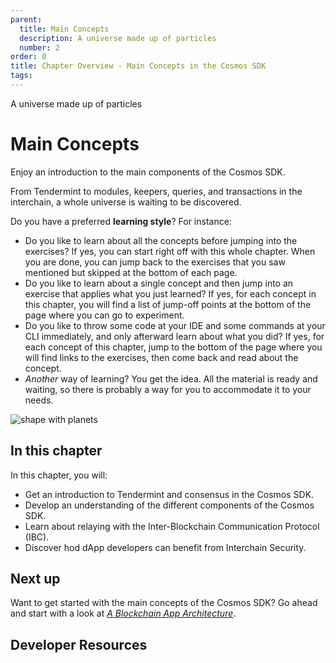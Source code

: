 ```yaml
---
parent:
  title: Main Concepts
  description: A universe made up of particles
  number: 2
order: 0
title: Chapter Overview - Main Concepts in the Cosmos SDK
tags:
---
```


<div class="tm-overline tm-rf-1 tm-lh-title tm-medium tm-muted">A universe made up of particles</div>
<h1 class="mt-4 mb-6">Main Concepts</h1>

Enjoy an introduction to the main components of the Cosmos SDK.

From Tendermint to modules, keepers, queries, and transactions in the interchain, a whole universe is waiting to be discovered.

Do you have a preferred **learning style**? For instance:

* Do you like to learn about all the concepts before jumping into the exercises? If yes, you can start right off with this whole chapter. When you are done, you can jump back to the exercises that you saw mentioned but skipped at the bottom of each page.
* Do you like to learn about a single concept and then jump into an exercise that applies what you just learned? If yes, for each concept in this chapter, you will find a list of jump-off points at the bottom of the page where you can go to experiment.
* Do you like to throw some code at your IDE and some commands at your CLI immediately, and only afterward learn about what you did? If yes, for each concept of this chapter, jump to the bottom of the page where you will find links to the exercises, then come back and read about the concept.
* _Another_ way of learning? You get the idea. All the material is ready and waiting, so there is probably a way for you to accommodate it to your needs.

![shape with planets](/cosmos_dev_portal_module-03-lp.png)

## In this chapter

<HighlightBox type="learning">

In this chapter, you will:

* Get an introduction to Tendermint and consensus in the Cosmos SDK.
* Develop an understanding of the different components of the Cosmos SDK.
* Learn about relaying with the Inter-Blockchain Communication Protocol (IBC).
* Discover hod dApp developers can benefit from Interchain Security.

</HighlightBox>

<card-module/>

## Next up

Want to get started with the main concepts of the Cosmos SDK? Go ahead and start with a look at _[A Blockchain App Architecture](./1-architecture.md)_.

## Developer Resources

<div v-for="resource in $themeConfig.resources">
  <Resource
    :title="resource.title"
    :description="resource.description"
    :links="resource.links"
    :image="resource.image"
    :large="true"
  />
  <br/>
</div>
